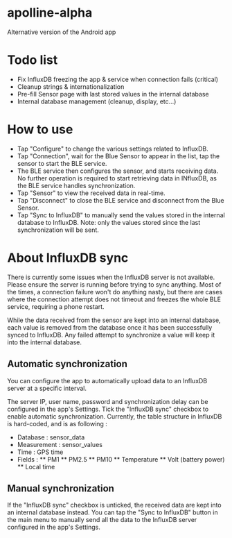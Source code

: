 # apolline-alpha
Alternative version of the Android app

# Todo list 
* Fix InfluxDB freezing the app & service when connection fails (critical)
* Cleanup strings & internationalization
* Pre-fill Sensor page with last stored values in the internal database
* Internal database management (cleanup, display, etc...)

# How to use
* Tap "Configure" to change the various settings related to InfluxDB.
* Tap "Connection", wait for the Blue Sensor to appear in the list, tap the sensor to start the BLE service.
* The BLE service then configures the sensor, and starts receiving data. No further operation is required to start retrieving data in INfluxDB, as the BLE service handles synchronization.
* Tap "Sensor" to view the received data in real-time.
* Tap "Disconnect" to close the BLE service and disconnect from the Blue Sensor.
* Tap "Sync to InfluxDB" to manually send the values stored in the internal database to InfluxDB. Note: only the values stored since the last synchronization will be sent. 

# About InfluxDB sync
There is currently some issues when the InfluxDB server is not available. Please ensure the server is running before trying to sync anything. Most of the times, a connection failure won't do anything nasty, but there are cases where the connection attempt does not timeout and freezes the whole BLE service, requiring a phone restart.

While the data received from the sensor are kept into an internal database, each value is removed from the database once it has been successfully synced to InfluxDB. Any failed attempt to synchronize a value will keep it into the internal database.

## Automatic synchronization
You can configure the app to automatically upload data to an InfluxDB server at a specific interval.

The server IP, user name, password and synchronization delay can be configured in the app's Settings. Tick the "InfluxDB sync" checkbox to enable automatic synchronization.
Currently, the table structure in InfluxDB is hard-coded, and is as following :
* Database : sensor_data
* Measurement : sensor_values
* Time : GPS time
* Fields :
** PM1
** PM2.5
** PM10
** Temperature
** Volt (battery power)
** Local time

## Manual synchronization
If the "InfluxDB sync" checkbox is unticked, the received data are kept into an internal database instead. You can tap the "Sync to InfluxDB" button in the main menu to manually send all the data to the InfluxDB server configured in the app's Settings.
